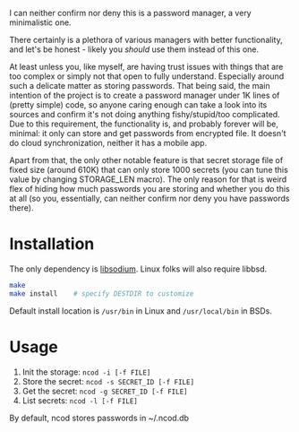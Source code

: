 I can neither confirm nor deny this is a password manager, a very minimalistic one.

There certainly is a plethora of various managers with better functionality, and let's be honest - likely you _should_ use them instead of this one. 

At least unless you, like myself, are having trust issues with things that are too complex or simply not that open to fully understand. Especially around such a delicate matter as storing passwords. That being said, the main intention of the project is to create a password manager under 1K lines of (pretty simple) code, so anyone caring enough can take a look into its sources and confirm it's not doing anything fishy/stupid/too complicated. Due to this requirement, the functionality is, and probably forever will be, minimal: it only can store and get passwords from encrypted file. It doesn't do cloud synchronization, neither it has a mobile app.

Apart from that, the only other notable feature is that secret storage file of fixed size (around 610K) that can only store 1000 secrets (you can tune this value by changing STORAGE_LEN macro). The only reason for that is weird flex of hiding how much passwords you are storing and whether you do this at all (so you, essentially, can neither confirm nor deny you have passwords there). 

# Installation
The only dependency is [libsodium](https://doc.libsodium.org/). Linux folks will also require libbsd. 
```bash
make
make install    # specify DESTDIR to customize
``` 
Default install location is `/usr/bin` in Linux and `/usr/local/bin` in BSDs.

# Usage

1. Init the storage: `ncod -i [-f FILE]`
2. Store the secret: `ncod -s SECRET_ID [-f FILE]`
3. Get the secret: `ncod -g SECRET_ID [-f FILE]` 
4. List secrets: `ncod -l [-f FILE]`
   
By default, ncod stores passwords in ~/.ncod.db
